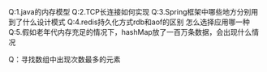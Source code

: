 Q:1.java的内存模型
Q:2.TCP长连接如何实现
Q:3.Spring框架中哪些地方分别用到了什么设计模式
Q:4.redis持久化方式rdb和aof的区别 怎么选择应用哪一种
Q:5.假如老年代内存充足的情况下，hashMap放了一百万条数据，会出现什么情况

Q：寻找数组中出现次数最多的元素